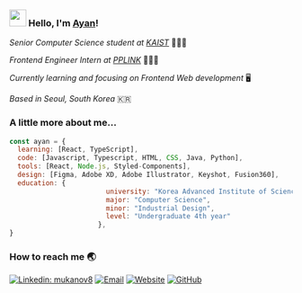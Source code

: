 ### <img src="https://media.giphy.com/media/hvRJCLFzcasrR4ia7z/giphy.gif" width="30px"> Hello, I'm [Ayan](https://mukanov8.github.io)!

<p>
   <em> Senior Computer Science student at <a href="https://www.kaist.ac.kr/en/">KAIST</a>  </em>  👨🏻‍🎓 </br>
  
   <em> Frontend Engineer Intern at <a href="https://pagecall.net/">PPLINK</a>  </em>  👨🏻‍💻 </br>
   
   <em> Currently learning and focusing on Frontend Web development </em>  🖥 </br>
   
   <em> Based in Seoul, South Korea </em>  🇰🇷  </br>
</p>


### A little more about me...  


```javascript
const ayan = {
  learning: [React, TypeScript],
  code: [Javascript, Typescript, HTML, CSS, Java, Python],
  tools: [React, Node.js, Styled-Components],
  design: [Figma, Adobe XD, Adobe Illustrator, Keyshot, Fusion360],
  education: {          
                        university: "Korea Advanced Institute of Science & Technology (KAIST)",
                        major: "Computer Science",
                        minor: "Industrial Design",
                        level: "Undergraduate 4th year"
                      },
}
```

### How to reach me 🌏

[![Linkedin: mukanov8](https://img.shields.io/badge/-mukanov8-blue?style=flat-square&logo=Linkedin&logoColor=white&link=https://www.linkedin.com/in/mukanov8/)](https://www.linkedin.com/in/mukanov8/)
[![Email](https://img.shields.io/badge/email-%20-red?style=social&logo=Gmail)](<mailto:mukanov.ayan@gmail.com>)
[![Website](https://img.shields.io/badge/website-%20-blue?style=social&logo=React )](https://mukanov8.github.io/)
[![GitHub](https://img.shields.io/github/followers/mukanov8?label=follow&style=social)](https://github.com/mukanov8)

<!--
**mukanov8/mukanov8** is a ✨ _special_ ✨ repository because its `README.md` (this file) appears on your GitHub profile.

Here are some ideas to get you started:

- 🔭 I’m currently working on ...
- 🌱 I’m currently learning ...
- 👯 I’m looking to collaborate on ...
- 🤔 I’m looking for help with ...
- 💬 Ask me about ...
- 📫 How to reach me: ...
- 😄 Pronouns: ...
- ⚡ Fun fact: ...


[![](https://github-readme-stats.vercel.app/api?username=mukanov8&count_private=true&show_icons=true&hide=prs&include_all_commits=true)](https://github.com/mukanov8/mukanov8)

[![Top Langs](https://github-readme-stats.vercel.app/api/top-langs/?username=mukanov8&langs_count=4line_height=6)](https://github.com/mukanov8/mukanov8)

-->
